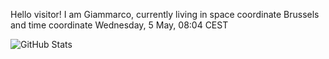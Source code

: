 Hello visitor! I am Giammarco, currently living in space coordinate Brussels and time coordinate Wednesday, 5 May, 08:04 CEST

![GitHub Stats](https://github-readme-stats.vercel.app/api?username=grcasanova)
